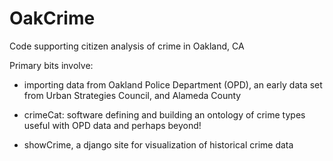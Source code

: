 OakCrime
========

Code supporting citizen analysis of crime in Oakland, CA

Primary bits involve:

* importing data from Oakland Police Department (OPD), an early data set from Urban Strategies Council, and Alameda County

* crimeCat: software defining and building an ontology of crime types useful with OPD data and perhaps beyond!

* showCrime, a django site for visualization of historical crime data


